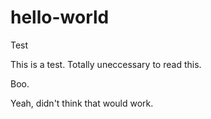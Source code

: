 # hello-world
Test

This is a test.
Totally uneccessary to read this.

Boo.

Yeah, didn't think that would work.
